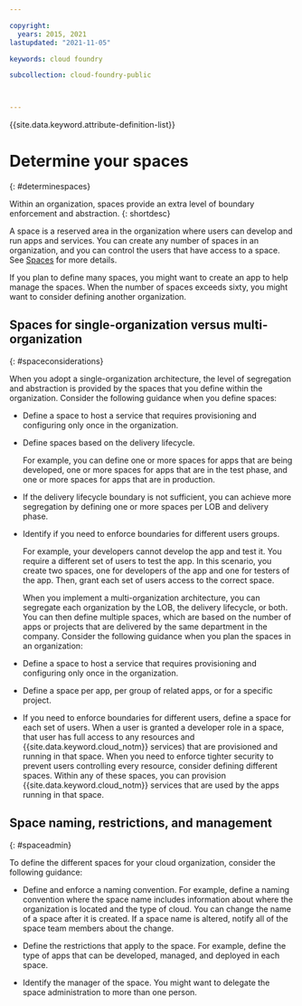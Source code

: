 ```yaml
---

copyright:
  years: 2015, 2021
lastupdated: "2021-11-05"

keywords: cloud foundry

subcollection: cloud-foundry-public



---
```



{{site.data.keyword.attribute-definition-list}}

# Determine your spaces
{: #determinespaces}



Within an organization, spaces provide an extra level of boundary enforcement and abstraction.
{: shortdesc}

A space is a reserved area in the organization where users can develop and run apps and services. You can create any number of spaces in an organization, and you can control the users that have access to a space. See [Spaces](/docs/account?topic=account-orgsspacesusers) for more details.

If you plan to define many spaces, you might want to create an app to help manage the spaces. When the number of spaces exceeds sixty, you might want to consider defining another organization.

## Spaces for single-organization versus multi-organization
{: #spaceconsiderations}

When you adopt a single-organization architecture, the level of segregation and abstraction is provided by the spaces that you define within the organization. Consider the following guidance when you define spaces:

* Define a space to host a service that requires provisioning and configuring only once in the organization.

* Define spaces based on the delivery lifecycle.

    For example, you can define one or more spaces for apps that are being developed, one or more spaces for apps that are in the test phase, and one or more   spaces for apps that are in production.

* If the delivery lifecycle boundary is not sufficient, you can achieve more segregation by defining one or more spaces per LOB and delivery phase.

* Identify if you need to enforce boundaries for different users groups.

    For example, your developers cannot develop the app and test it. You require a different set of users to test the app. In this scenario, you create two spaces, one for   developers of the app and one for testers of the app. Then, grant each set of users access to the correct space.

    When you implement a multi-organization architecture, you can segregate each organization by the LOB, the delivery lifecycle, or both. You can then define multiple spaces, which are based on the number of apps or projects that are delivered by the same department in the company. Consider the following guidance when you plan the spaces in an organization:

* Define a space to host a service that requires provisioning and configuring only once in the organization.

* Define a space per app, per group of related apps, or for a specific project.

* If you need to enforce boundaries for different users, define a space for each set of users. When a user is granted a developer role in a space, that user has full access to any resources and {{site.data.keyword.cloud_notm}} services) that are provisioned and running in that space. When you need to enforce tighter security to prevent users controlling every resource, consider defining different spaces. Within any of these spaces, you can provision {{site.data.keyword.cloud_notm}} services that are used by the apps running in that space.

## Space naming, restrictions, and management
{: #spaceadmin}

To define the different spaces for your cloud organization, consider the following guidance:

* Define and enforce a naming convention. For example, define a naming convention where the space name includes information about where the organization is located and the type of cloud. You can change the name of a space after it is created. If a space name is altered, notify all of the space team members about the change.

* Define the restrictions that apply to the space. For example, define the type of apps that can be developed, managed, and deployed in each space.

* Identify the manager of the space. You might want to delegate the space administration to more than one person.


